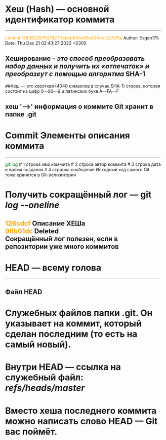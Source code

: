 # **Хеш (Hash)** — основной идентификатор коммита
---
<span style="color:orange">
commit f2839225760782111ebeb945e95a4044cc2c576a
</span>
Author: Evgen175 <myEmail@gmail.com>
Date:   Thu Dec 21 02:43:27 2023 +0300

## __Хеширование__ - *это способ преобразовать набор данных и получить их «отпечаток»  и преобразеут с помощью алгоритма* **SHA-1**  
##Хеш — это короткая (4040 символов в случае SHA-1) строка, которая состоит из цифр 0—90—9 и латинских букв A—FA—F
## хеш '-->' информация о коммите Git хранит в папке .git

# **Commit** Элементы описания коммита
---
<span style="color:green">
git log 
</span>
# 1 строка хеш коммита  
# 2 строка автор коммита  
# 3 строка дата и врямя создания  
# 4 стррока сообщение  
Исходный код самого Git тоже хранится в Git-репозитории

# Получить сокращённый лог — git *log --oneline*<br>
<span style="color:orange">126cdcf</span> Описание ХЕШа  
<span style="color:orange">96b01dc</span> Deleted  
Сокращённый лог полезен, если в репозитории уже много коммитов
---

# HEAD — всему голова  
---
## Файл **HEAD**  
# Служебных файлов папки .git. Он указывает на коммит, который сделан последним (то есть на самый новый).  
# Внутри HEAD — ссылка на служебный файл: _refs/heads/master_  
# Вместо хеша последнего коммита можно написать слово **HEAD** — Git вас поймёт.


